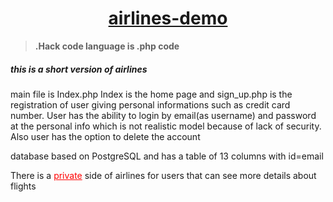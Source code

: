 <a href="https://airlines-demo-version.herokuapp.com/"><h1 align="center">airlines-demo</h1></a>

><b>.Hack code language is .php code</b><br>

<h5>this is a short version of airlines</h5>

<p> main file is Index.php 
 Index is the home page and sign_up.php is the registration of user giving personal informations such as credit card number. 
 User has the ability to login by email(as username) and password at the personal info which is not realistic model 
 because of lack of security. Also user has the option to delete the account</p>
 <p> database based on PostgreSQL and has a table of 13 columns with id=email <p>
<p>There is a <a href="https://airlines-demo-version.herokuapp.com/private.php" style=color:red;">private</a> side of airlines for users that can see more details about flights</p>
